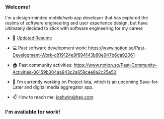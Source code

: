 ### Welcome!

I'm a design-minded mobile/web app developer that has explored the realms of software engineering and user experience design, but have ultimately decided to stick with software engineering for my career.

- 💼   [Updated Resume](https://drive.google.com/file/d/1GedxnArumThbqqoBAC8Yoy_S5L5pAR4m/view?usp=sharing)

- 💻   Past software development work: https://www.notion.so/Past-Development-Work-c819124e9f894143b80e947b6da92061

- 🏠   Past community activities: https://www.notion.so/Past-Community-Activities-06159b304aa943c2a659cee8a2c25e50

- 🔭   I'm currently working on Project Iota, which is an upcoming Save-for-Later and digital media aggregator app.

- 📫   How to reach me: joshwin@hey.com

### I'm available for work!


